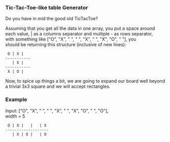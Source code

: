 ### Tic-Tac-Toe-like table Generator  

Do you have in mid the good old TicTacToe?  

Assuming that you get all the data in one array, you put a space around  
each value, | as a columns separator and multiple - as rows separator,  
with something like ["O", "X", " ", " ", "X", " ", "X", "O", " "], you  
should be returning this structure (inclusive of new lines):

     O | X |   
    -----------
       | X |   
    -----------
     X | O |   

Now, to spice up things a bit, we are going to expand our board well beyond  
a trivial 3x3 square and we will accept rectangles.  

### Example
Input:
    ["O", "X", " ", " ", "X", " ", "X", "O", " ", "O"],  
    width = 5

     O | X |   |   | X 
    -------------------
       | X | O |   | O 

